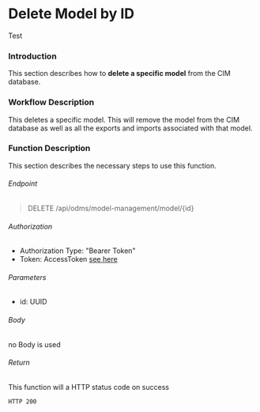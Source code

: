 # Delete Model by ID
Test
### Introduction
This section describes how to **delete a specific model** from the CIM database.

### Workflow Description
This deletes a specific model. This will remove the model from the CIM database as well as all the exports and imports associated with that model.

### Function Description 
This section describes the necessary steps to use this function.

###### Endpoint
> DELETE /api/odms/model-management/model/{id}

###### Authorization
- Authorization Type: "Bearer Token"
- Token: AccessToken [see here](../IdentityManagement/Authorization.md)

###### Parameters
- id: UUID

###### Body
no Body is used

###### Return
This function will a HTTP status code on success

    HTTP 200